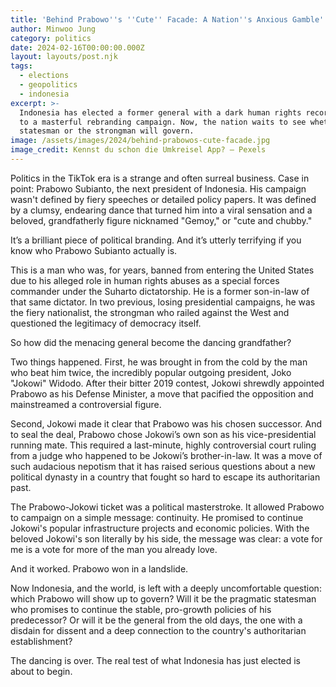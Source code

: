 ```yaml
---
title: 'Behind Prabowo''s ''Cute'' Facade: A Nation''s Anxious Gamble'
author: Minwoo Jung
category: politics
date: 2024-02-16T00:00:00.000Z
layout: layouts/post.njk
tags:
  - elections
  - geopolitics
  - indonesia
excerpt: >-
  Indonesia has elected a former general with a dark human rights record, thanks
  to a masterful rebranding campaign. Now, the nation waits to see whether the
  statesman or the strongman will govern.
image: /assets/images/2024/behind-prabowos-cute-facade.jpg
image_credit: Kennst du schon die Umkreisel App? — Pexels
---
```


Politics in the TikTok era is a strange and often surreal business. Case in point: Prabowo Subianto, the next president of Indonesia. His campaign wasn't defined by fiery speeches or detailed policy papers. It was defined by a clumsy, endearing dance that turned him into a viral sensation and a beloved, grandfatherly figure nicknamed "Gemoy," or "cute and chubby."

It’s a brilliant piece of political branding. And it’s utterly terrifying if you know who Prabowo Subianto actually is.

This is a man who was, for years, banned from entering the United States due to his alleged role in human rights abuses as a special forces commander under the Suharto dictatorship. He is a former son-in-law of that same dictator. In two previous, losing presidential campaigns, he was the fiery nationalist, the strongman who railed against the West and questioned the legitimacy of democracy itself.

So how did the menacing general become the dancing grandfather?

Two things happened. First, he was brought in from the cold by the man who beat him twice, the incredibly popular outgoing president, Joko "Jokowi" Widodo. After their bitter 2019 contest, Jokowi shrewdly appointed Prabowo as his Defense Minister, a move that pacified the opposition and mainstreamed a controversial figure.

Second, Jokowi made it clear that Prabowo was his chosen successor. And to seal the deal, Prabowo chose Jokowi’s own son as his vice-presidential running mate. This required a last-minute, highly controversial court ruling from a judge who happened to be Jokowi’s brother-in-law. It was a move of such audacious nepotism that it has raised serious questions about a new political dynasty in a country that fought so hard to escape its authoritarian past.

The Prabowo-Jokowi ticket was a political masterstroke. It allowed Prabowo to campaign on a simple message: continuity. He promised to continue Jokowi's popular infrastructure projects and economic policies. With the beloved Jokowi's son literally by his side, the message was clear: a vote for me is a vote for more of the man you already love.

And it worked. Prabowo won in a landslide.

Now Indonesia, and the world, is left with a deeply uncomfortable question: which Prabowo will show up to govern? Will it be the pragmatic statesman who promises to continue the stable, pro-growth policies of his predecessor? Or will it be the general from the old days, the one with a disdain for dissent and a deep connection to the country's authoritarian establishment?

The dancing is over. The real test of what Indonesia has just elected is about to begin.

